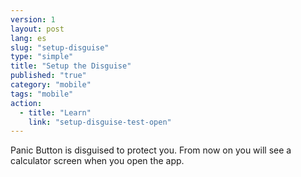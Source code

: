 ```yaml
---
version: 1
layout: post
lang: es
slug: "setup-disguise"
type: "simple"
title: "Setup the Disguise"
published: "true"
category: "mobile"
tags: "mobile"
action: 
  - title: "Learn"
    link: "setup-disguise-test-open"
---
```


Panic Button is disguised to protect you. From now on you will see a calculator screen when you open the app.